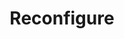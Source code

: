 ---
title: Reconfigure
menu:
  docs_{{ .version }}:
    identifier: ig-reconfigure
    name: Reconfigure
    parent: ig-guides
    weight: 80
menu_name: docs_{{ .version }}
---